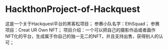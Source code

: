 # HackthonProject-of-Hackquest

这是一个关于Hackquest平台的黑客松项目；
参赛小队名字：EthSquad；
参赛项目：Creat UR Own NFT；
项目介绍：一个可以把自己的摄影作品或者画作NFT化的平台，生成属于你自己的独一无二的NFT，并且支持出售，获得别人的认可；
